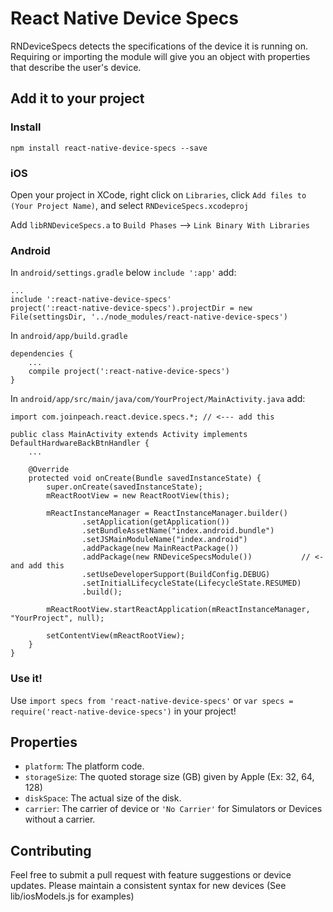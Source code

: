# React Native Device Specs

RNDeviceSpecs detects the specifications of the device it is running on.  Requiring or importing the module will give you an object with properties that describe the user's device.

## Add it to your project
### Install
`npm install react-native-device-specs --save`
### iOS
Open your project in XCode, right click on `Libraries`, click `Add files to (Your Project Name)`, and select `RNDeviceSpecs.xcodeproj`

Add `libRNDeviceSpecs.a` to `Build Phases` --> `Link Binary With Libraries`
### Android
In `android/settings.gradle`
below `include ':app'`
add:
```
...
include ':react-native-device-specs'
project(':react-native-device-specs').projectDir = new File(settingsDir, '../node_modules/react-native-device-specs')
```

In `android/app/build.gradle`
```
dependencies {
    ...
    compile project(':react-native-device-specs')
}
```

In `android/app/src/main/java/com/YourProject/MainActivity.java`
add:
```
import com.joinpeach.react.device.specs.*; // <--- add this

public class MainActivity extends Activity implements DefaultHardwareBackBtnHandler {
    ...

    @Override
    protected void onCreate(Bundle savedInstanceState) {
        super.onCreate(savedInstanceState);
        mReactRootView = new ReactRootView(this);

        mReactInstanceManager = ReactInstanceManager.builder()
                .setApplication(getApplication())
                .setBundleAssetName("index.android.bundle")
                .setJSMainModuleName("index.android")
                .addPackage(new MainReactPackage())
                .addPackage(new RNDeviceSpecsModule())           // <- and add this
                .setUseDeveloperSupport(BuildConfig.DEBUG)
                .setInitialLifecycleState(LifecycleState.RESUMED)
                .build();

        mReactRootView.startReactApplication(mReactInstanceManager, "YourProject", null);

        setContentView(mReactRootView);
    }
}
```
### Use it!
Use `import specs from 'react-native-device-specs'` or `var specs = require('react-native-device-specs')` in your project!

## Properties
- `platform`: The platform code.
- `storageSize`: The quoted storage size (GB) given by Apple (Ex: 32, 64, 128)
- `diskSpace`: The actual size of the disk.
- `carrier`: The carrier of device or `'No Carrier'` for Simulators or Devices without a carrier.


## Contributing
Feel free to submit a pull request with feature suggestions or device updates.  Please maintain a consistent syntax for new devices (See lib/iosModels.js for examples)
